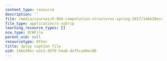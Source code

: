 ```yaml
---
content_type: resource
description: ''
file: /media/courses/6-004-computation-structures-spring-2017/146e20ece2c2d5f054a84ef5cad0ec80_6OKvJRyeKUQ.srt
file_type: application/x-subrip
learning_resource_types: []
ocw_type: OCWFile
parent_uid: null
resourcetype: Other
title: 3play caption file
uid: 146e20ec-e2c2-d5f0-54a8-4ef5cad0ec80
---
```

